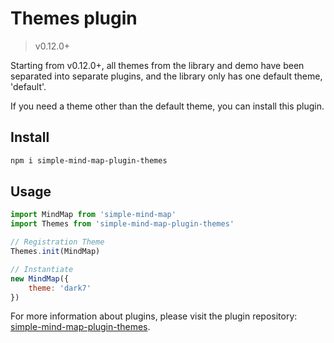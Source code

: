 # Themes plugin

> v0.12.0+

Starting from v0.12.0+, all themes from the library and demo have been separated into separate plugins, and the library only has one default theme, 'default'.

If you need a theme other than the default theme, you can install this plugin.

## Install

```bash
npm i simple-mind-map-plugin-themes
```

## Usage

```js
import MindMap from 'simple-mind-map'
import Themes from 'simple-mind-map-plugin-themes'

// Registration Theme
Themes.init(MindMap)

// Instantiate
new MindMap({
    theme: 'dark7'
})
```

For more information about plugins, please visit the plugin repository: [simple-mind-map-plugin-themes](https://github.com/wanglin2/simple-mind-map-plugin-themes).